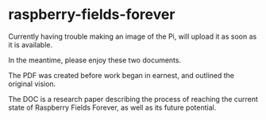 # raspberry-fields-forever

Currently having trouble making an image of the Pi, will upload it as soon as it is available.

In the meantime, please enjoy these two documents.

The PDF was created before work began in earnest, and outlined the original vision.

The DOC is a research paper describing the process of reaching the current state of Raspberry Fields Forever, as well as its future potential.
